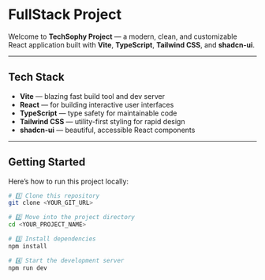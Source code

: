 #  FullStack Project

Welcome to **TechSophy Project** — a modern, clean, and customizable React application built with **Vite**, **TypeScript**, **Tailwind CSS**, and **shadcn-ui**.

---

##  Tech Stack

-  **Vite** — blazing fast build tool and dev server
-  **React** — for building interactive user interfaces
-  **TypeScript** — type safety for maintainable code
-  **Tailwind CSS** — utility-first styling for rapid design
-  **shadcn-ui** — beautiful, accessible React components

---

##  Getting Started

Here’s how to run this project locally:

```bash
# 1️⃣ Clone this repository
git clone <YOUR_GIT_URL>

# 2️⃣ Move into the project directory
cd <YOUR_PROJECT_NAME>

# 3️⃣ Install dependencies
npm install

# 4️⃣ Start the development server
npm run dev
